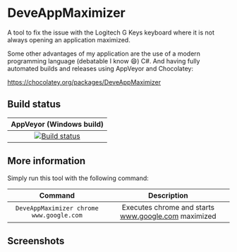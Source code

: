 # DeveAppMaximizer
A tool to fix the issue with the Logitech G Keys keyboard where it is not always opening an application maximized.

Some other advantages of my application are the use of a modern programming language (debatable I know :smile:) C#. And having fully automated builds and releases using AppVeyor and Chocolatey:

https://chocolatey.org/packages/DeveAppMaximizer

## Build status

| AppVeyor (Windows build) |
|:------------------------:|
| [![Build status](https://ci.appveyor.com/api/projects/status/8j3vhwx3co3ldid2?svg=true)](https://ci.appveyor.com/project/devedse/deveappmaximizer) |

## More information

Simply run this tool with the following command:

| Command | Description |
|:-------:|:-----------:|
| `DeveAppMaximizer chrome www.google.com` | Executes chrome and starts www.google.com maximized |

## Screenshots
